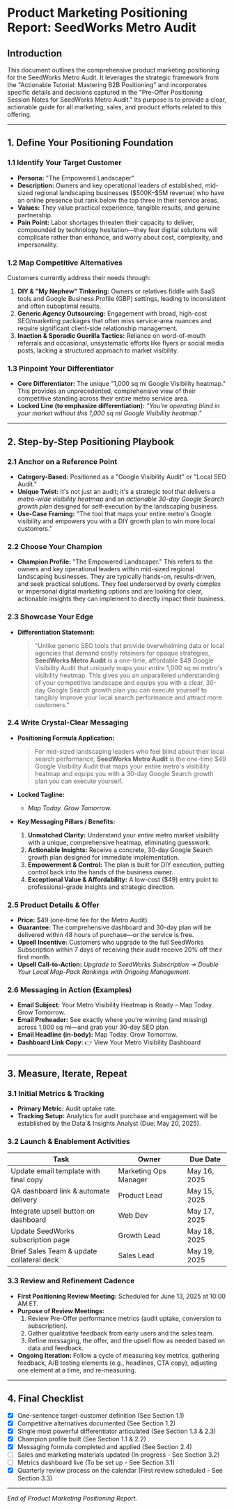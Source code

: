 # Product Marketing Positioning Report: SeedWorks Metro Audit

## Introduction

This document outlines the comprehensive product marketing positioning for the SeedWorks Metro Audit. It leverages the strategic framework from the "Actionable Tutorial: Mastering B2B Positioning" and incorporates specific details and decisions captured in the "Pre-Offer Positioning Session Notes for SeedWorks Metro Audit." Its purpose is to provide a clear, actionable guide for all marketing, sales, and product efforts related to this offering.

---

## 1. Define Your Positioning Foundation

### 1.1 Identify Your Target Customer

*   **Persona:** "The Empowered Landscaper"
*   **Description:** Owners and key operational leaders of established, mid-sized regional landscaping businesses (\$500K–\$5M revenue) who have an online presence but rank below the top three in their service areas.
*   **Values:** They value practical experience, tangible results, and genuine partnership.
*   **Pain Point:** Labor shortages threaten their capacity to deliver, compounded by technology hesitation—they fear digital solutions will complicate rather than enhance, and worry about cost, complexity, and impersonality.

### 1.2 Map Competitive Alternatives

Customers currently address their needs through:

1.  **DIY & "My Nephew" Tinkering:** Owners or relatives fiddle with SaaS tools and Google Business Profile (GBP) settings, leading to inconsistent and often suboptimal results.
2.  **Generic Agency Outsourcing:** Engagement with broad, high-cost SEO/marketing packages that often miss service-area nuances and require significant client-side relationship management.
3.  **Inaction & Sporadic Guerilla Tactics:** Reliance on word-of-mouth referrals and occasional, unsystematic efforts like flyers or social media posts, lacking a structured approach to market visibility.

### 1.3 Pinpoint Your Differentiator

*   **Core Differentiator:** The unique "1,000 sq mi Google Visibility heatmap." This provides an unprecedented, comprehensive view of their competitive standing across their entire metro service area.
*   **Locked Line (to emphasize differentiation):** *"You're operating blind in your market without this 1,000 sq mi Google Visibility heatmap."*

---

## 2. Step-by-Step Positioning Playbook

### 2.1 Anchor on a Reference Point

*   **Category-Based:** Positioned as a "Google Visibility Audit" or "Local SEO Audit."
*   **Unique Twist:** It's not just an audit; it's a strategic tool that delivers a *metro-wide visibility heatmap* and an *actionable 30-day Google Search growth plan* designed for self-execution by the landscaping business.
*   **Use-Case Framing:** "The tool that maps your entire metro's Google visibility and empowers you with a DIY growth plan to win more local customers."

### 2.2 Choose Your Champion

*   **Champion Profile:** "The Empowered Landscaper." This refers to the owners and key operational leaders within mid-sized regional landscaping businesses. They are typically hands-on, results-driven, and seek practical solutions. They feel underserved by overly complex or impersonal digital marketing options and are looking for clear, actionable insights they can implement to directly impact their business.

### 2.3 Showcase Your Edge

*   **Differentiation Statement:**
    > "Unlike generic SEO tools that provide overwhelming data or local agencies that demand costly retainers for opaque strategies, **SeedWorks Metro Audit** is a one-time, affordable \$49 Google Visibility Audit that uniquely maps your *entire* 1,000 sq mi metro's visibility heatmap. This gives you an unparalleled understanding of your competitive landscape and equips you with a clear, 30-day Google Search growth plan you can execute yourself to tangibly improve your local search performance and attract more customers."

### 2.4 Write Crystal-Clear Messaging

*   **Positioning Formula Application:**
    > For mid-sized landscaping leaders who feel blind about their local search performance,
    > **SeedWorks Metro Audit** is the one-time \$49 Google Visibility Audit that maps your entire metro's visibility heatmap and equips you with a 30-day Google Search growth plan you can execute yourself.

*   **Locked Tagline:**
    *   *Map Today. Grow Tomorrow.*

*   **Key Messaging Pillars / Benefits:**
    1.  **Unmatched Clarity:** Understand your *entire* metro market visibility with a unique, comprehensive heatmap, eliminating guesswork.
    2.  **Actionable Insights:** Receive a concrete, 30-day Google Search growth plan designed for immediate implementation.
    3.  **Empowerment & Control:** The plan is built for DIY execution, putting control back into the hands of the business owner.
    4.  **Exceptional Value & Affordability:** A low-cost (\$49) entry point to professional-grade insights and strategic direction.

### 2.5 Product Details & Offer

*   **Price:** \$49 (one-time fee for the Metro Audit).
*   **Guarantee:** The comprehensive dashboard and 30-day plan will be delivered within 48 hours of purchase—or the service is free.
*   **Upsell Incentive:** Customers who upgrade to the full SeedWorks Subscription within 7 days of receiving their audit receive 20% off their first month.
*   **Upsell Call-to-Action:** *Upgrade to SeedWorks Subscription → Double Your Local Map-Pack Rankings with Ongoing Management.*

### 2.6 Messaging in Action (Examples)

*   **Email Subject:** Your Metro Visibility Heatmap is Ready – Map Today. Grow Tomorrow.
*   **Email Preheader:** See exactly where you're winning (and missing) across 1,000 sq mi—and grab your 30-day SEO plan.
*   **Email Headline (in-body):** Map Today. Grow Tomorrow.
*   **Dashboard Link Copy:** 👉 View Your Metro Visibility Dashboard

---

## 3. Measure, Iterate, Repeat

### 3.1 Initial Metrics & Tracking

*   **Primary Metric:** Audit uptake rate.
*   **Tracking Setup:** Analytics for audit purchase and engagement will be established by the Data & Insights Analyst (Due: May 20, 2025).

### 3.2 Launch & Enablement Activities

| Task                                      | Owner                 | Due Date     |
| ----------------------------------------- | --------------------- | ------------ |
| Update email template with final copy     | Marketing Ops Manager | May 16, 2025 |
| QA dashboard link & automate delivery     | Product Lead          | May 15, 2025 |
| Integrate upsell button on dashboard      | Web Dev               | May 17, 2025 |
| Update SeedWorks subscription page        | Growth Lead           | May 18, 2025 |
| Brief Sales Team & update collateral deck | Sales Lead            | May 19, 2025 |

### 3.3 Review and Refinement Cadence

*   **First Positioning Review Meeting:** Scheduled for June 13, 2025 at 10:00 AM ET.
*   **Purpose of Review Meetings:**
    1.  Review Pre-Offer performance metrics (audit uptake, conversion to subscription).
    2.  Gather qualitative feedback from early users and the sales team.
    3.  Refine messaging, the offer, and the upsell flow as needed based on data and feedback.
*   **Ongoing Iteration:** Follow a cycle of measuring key metrics, gathering feedback, A/B testing elements (e.g., headlines, CTA copy), adjusting one element at a time, and re-measuring.

---

## 4. Final Checklist

*   [X] One-sentence target-customer definition (See Section 1.1)
*   [X] Competitive alternatives documented (See Section 1.2)
*   [X] Single most powerful differentiator articulated (See Section 1.3 & 2.3)
*   [X] Champion profile built (See Section 1.1 & 2.2)
*   [X] Messaging formula completed and applied (See Section 2.4)
*   [ ] Sales and marketing materials updated (In progress - See Section 3.2)
*   [ ] Metrics dashboard live (To be set up - See Section 3.1)
*   [X] Quarterly review process on the calendar (First review scheduled - See Section 3.3)

---

*End of Product Marketing Positioning Report.* 